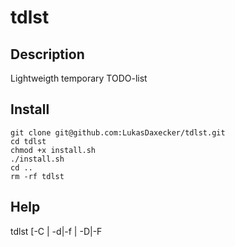 # tdlst

## Description

Lightweigth temporary TODO-list

## Install

```
git clone git@github.com:LukasDaxecker/tdlst.git
cd tdlst
chmod +x install.sh
./install.sh
cd ..
rm -rf tdlst
```

## Help

tdlst \[-C | -d|-f <ID> | -D|-F <TITLE> | -A <TITLE DESC DEADLINE\] 

* none ... Prints current list
* -C   ... Prints list of completed tasks
* -d <ID> ... Delete task given ID
* -f <ID> ... Finish task given ID
* -D <TITLE> ... Delete task given title
* -F <TITLE> ... Finish task with given title
* -A <PARAM> ... Add task
  * PARAM:
  * TITLE     ... Title of task
  * DESC      ... Task description
  * DEADLINE  ... Deadline   
